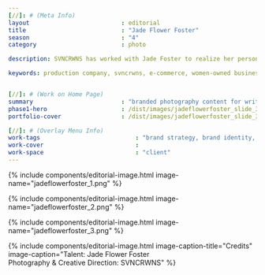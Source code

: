 ```yaml
---
[//]: # (Meta Info)
layout                          : editorial
title 					        : "Jade Flower Foster"
season				            : "4"
category						: photo

description: SVNCRWNS has worked with Jade Foster to realize her personal brand with brand styling, consulting and content production.

keywords: production company, svncrwns, e-commerce, women-owned businesses, creative team, consulting, business operations, launch my brand, manage my brand, photography, videography, special projects


[//]: # (Work on Home Page)
summary                         : "branded photography content for writer and filmmaker, Jade Flower Foster"
phase1-hero                     : /dist/images/jadeflowerfoster_slide_3.jpg
portfolio-cover					: /dist/images/jadeflowerfoster_slide_3.jpg

[//]: # (Overlay Menu Info)
work-tags 							: "brand strategy, brand identity, photography, film, social media curation"
work-cover							:
work-space 							: "client"
---
```


{% include components/editorial-image.html image-name="jadeflowerfoster_1.png" %}

{% include components/editorial-image.html image-name="jadeflowerfoster_2.png" %}

{% include components/editorial-image.html image-name="jadeflowerfoster_3.png" %}

{% include components/editorial-image.html image-caption-title="Credits" image-caption="Talent: Jade Flower Foster<br/>Photography & Creative Direction: SVNCRWNS" %}
